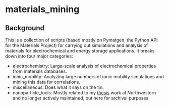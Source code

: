 # materials_mining

## Background
This is a collection of scripts (based mostly on Pymatgen, the Python API for the Materials Project) for carrying out simulations and analysis of materials for electrochemical and energy storage applications.  It breaks down into four major categories:

* electrochemistry: Large-scale analysis of electrochemical properties from materials databases.
* ionic_mobility: Analyzing large numbers of ionic mobility simulations and mining this data for correlations.
* miscellaneous: Does what it says on the tin.
* nanoparticle_tools: Mostly related to my [thesis](https://github.com/dchannah/thesis) work at Northwestern and no longer actively maintained, but here for archival purposes.
